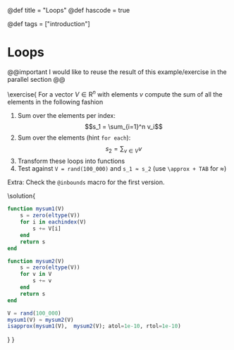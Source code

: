 @def title = "Loops"
@def hascode = true

@def tags = ["introduction"]

# Loops

@@important
I would like to reuse the result of this example/exercise in the parallel section
@@

\exercise{
For a vector $V\in\mathrm{R}^n$ with elements $v$ compute the sum of all the elements in the following fashion
    
1. Sum over the elements per index:
    $$s_1 = \sum_{i=1}^n v_i$$
2. Sum over the elements (hint `for each`):
    $$s_2 = \sum_{v\in V} v$$
3. Transform these loops into functions
4. Test against `V = rand(100_000)` and `s_1 ≈ s_2` (use `\approx + TAB` for ≈)
    
Extra: Check the `@inbounds` macro for the first version.

\solution{
```julia
function mysum1(V)
    s = zero(eltype(V))
    for i in eachindex(V)
        s += V[i]
    end
    return s
end

function mysum2(V)
    s = zero(eltype(V))
    for v in V
        s += v
    end
    return s
end

V = rand(100_000)
mysum1(V) ≈ mysum2(V)
isapprox(mysum1(V),  mysum2(V); atol=1e-10, rtol=1e-10)
```
}
}
